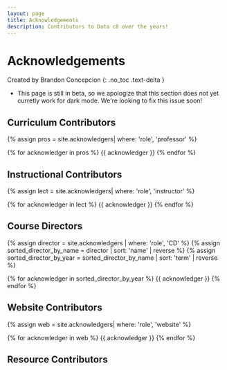```yaml
---
layout: page
title: Acknowledgements
description: Contributors to Data c8 over the years!
---
```


# Acknowledgements 
Created by Brandon Concepcion
{: .no_toc .text-delta }

* This page is still in beta, so we apologize that this section does not yet curretly work for dark mode. We're looking to fix this issue soon!

## Curriculum Contributors

{% assign pros = site.acknowledgers| where: 'role', 'professor' %}

<div class="role flex">
{% for acknowledger in pros %}
{{ acknowledger }}
{% endfor %}
</div>

## Instructional Contributors
{% assign lect = site.acknowledgers| where: 'role', 'instructor' %}

<div class="role flex">
{% for acknowledger in lect %}
{{ acknowledger }}
{% endfor %}
</div>

## Course Directors

{% assign director = site.acknowledgers | where: 'role', 'CD' %}
{% assign sorted_director_by_name = director | sort: 'name' | reverse %}
{% assign sorted_director_by_year = sorted_director_by_name | sort: 'term' | reverse %}

<div class="role flex">
{% for acknowledger in sorted_director_by_year %}
{{ acknowledger }}
{% endfor %}
</div>

## Website Contributors
{% assign web = site.acknowledgers| where: 'role', 'website' %}

<div class="role flex">
{% for acknowledger in web %}
{{ acknowledger }}
{% endfor %}
</div>

## Resource Contributors



<script src="../assets/darkmode.js"></script>
<script>
  window.addEventListener("DOMContentLoaded", (event) => {
    onLoad();
});
</script>
